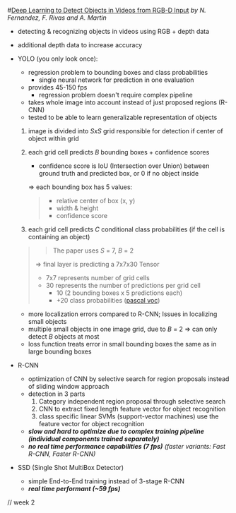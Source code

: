 #[Deep Learning to Detect Objects in Videos from RGB-D Input](http://jderobot.org/Ni9elf-colab)
*by N. Fernandez, F. Rivas and A. Martin*

- detecting & recognizing objects in videos using RGB + depth data
- additional depth data to increase accuracy

- YOLO (you only look once):
    - regression problem to bounding boxes and class probabilities
        - single neural network for prediction in one evaluation
    - provides 45-150 fps
        - regression problem doesn't require complex pipeline
    - takes whole image into account instead of just proposed regions (R-CNN)
    - tested to be able to learn generalizable representation of objects
    
    1. image is divided into *SxS* grid responsible for detection if center of object within grid
    2. each grid cell predicts *B* bounding boxes + confidence scores
        - confidence score is IoU (Intersection over Union) between ground truth and predicted box, or 0 if no object inside
    
        => each bounding box has 5 values:
        >- relative center of box (x, y)
        >- width & height
        >- confidence score
    3. each grid cell predicts *C* conditional class probabilities (if the cell is containing an object)
    >> The paper uses *S* = 7, *B* = 2
    >
    > => final layer is predicting a 7x7x30 Tensor
    > - 7x7 represents number of grid cells
    > - 30 represents the number of predictions per grid cell
    >   - 10 (2 bounding boxes x 5 predictions each)
    >   - +20 class probabilities ([pascal voc](http://host.robots.ox.ac.uk/pascal/VOC/))

    - more localization errors compared to R-CNN; Issues in localizing small objects
    - multiple small objects in one image grid, due to *B* = 2 => can only detect *B* objects at most
    - loss function treats error in small bounding boxes the same as in large bounding boxes

- R-CNN
    - optimization of CNN by selective search for region proposals instead of sliding window approach
    - detection in 3 parts
        1. Category independent region proposal through selective search
        2. CNN to extract fixed length feature vector for object recognition
        3. class specific linear SVMs (support-vector machines) use the feature vector for object recognition
    - ***slow and hard to optimize due to complex training pipeline (individual components trained separately)***
    - ***no real time performance capabilities (7 fps)*** *(faster variants: Fast R-CNN, Faster R-CNN)*

- SSD (Single Shot MultiBox Detector)
    - simple End-to-End training instead of 3-stage R-CNN
    - ***real time performant (~59 fps)***

// week 2